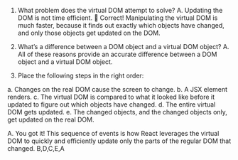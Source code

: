 1. What problem does the virtual DOM attempt to solve?
   A. Updating the DOM is not time efficient.
   👏
   Correct! Manipulating the virtual DOM is much faster, because it finds out exactly which objects have changed, and only those objects get updated on the DOM.

2. What’s a difference between a DOM object and a virtual DOM object?
   A. All of these reasons provide an accurate difference between a DOM object and a virtual DOM object.

3. Place the following steps in the right order:

a. Changes on the real DOM cause the screen to change.
b. A JSX element renders.
c. The virtual DOM is compared to what it looked like before it updated to figure out which objects have changed.
d. The entire virtual DOM gets updated.
e. The changed objects, and the changed objects only, get updated on the real DOM.

A. You got it! This sequence of events is how React leverages the virtual DOM to quickly and efficiently update only the parts of the regular DOM that changed.
B,D,C,E,A
